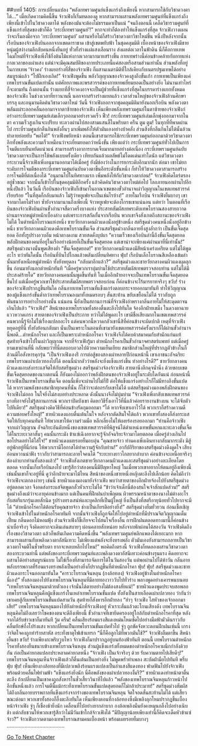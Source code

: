##บทที่ 1405: การเปลี่ยนแปลง
“พลังเทพรวมศูนย์แข็งแกร่งถึงเพียงนี้ หากสามารถใช้กับวิชาดวงตาได้...”
เมื่อเกิดความคิดนี้ขึ้น จ้าวเฟิงก็เริ่มทดลองดู
หากสามารถผสานพลังเทพรวมศูนย์ที่แข็งแกร่งถึงเพียงนี้เข้าไปในวิชาดวงตาได้ พลังของมันจะต้องไม่ธรรมดาเป็นแน่
“จนถึงตอนนี้ เคล็ดวิชารวมศูนย์ที่แข็งแกร่งที่สุดของข้าก็คือ ‘กระบี่เทพรวมศูนย์’!”
หากจะทำก็ต้องทำให้แข็งแกร่งที่สุด จ้าวเฟิงวางแผนว่าจะเริ่มลงมือจาก ‘กระบี่เทพรวมศูนย์’ ผสานหรือไม่ก็สร้างวิชาดวงตาวิชาใหม่ขึ้น
หนึ่งปีหลังจากนั้น เรือบินของจ้าวเฟิงบินออกจากเขตดาราชาด เข้าสู่เขตพยับฟ้า
ในชุดคลุมมิติ
เบื้องหน้าของจ้าวเฟิงมีชายหนุ่มผู้สง่างามลึกลับคนหนึ่งยืนอยู่ ทั่วทั้งร่างแผ่แสงเลือนราง ส่งผลต่อเวลาในฟ้าดิน
นี่ก็คือกายเทพโฉมใหม่ที่จ้าวเฟิงเพิ่งใช้กิ่งต้นไม้แห่งกาลเวลามากมายสร้างขึ้น
กายเทพร่างนี้ค่อนข้างคล้ายกับกายแห่งกาลเวลาของเผ่าแสง แต่น่าจะมีคุณสมบัติของกายประเภทนี้แค่สองหรือสามส่วนเท่านั้น
ส่วนพลังที่อยู่ในกายเทพ ‘จ้าวคง’ ร่างแยกร่างที่สี่ของจ้าวเฟิง ก็ผสานเนตรมิติที่ใกล้เคียงกับเนตรปฐมเทพได้อย่างสมบูรณ์แล้ว
“ไปฝึกเองเถิด!”
จ้าวเฟิงพูดขึ้น
พลังวิญญาณของจ้าวคงสูงถึงขั้นเก้า กายเทพเป็นเพียงแค่เทพโบราณขั้นแปดเท่านั้น แต่ศักยภาพและพรสวรรค์ของกายเทพเยี่ยมยอดเป็นอย่างยิ่ง ไม่นานเท่าไหร่ก็จะตามทัน
ถึงตอนนั้น ร่างแยกที่สี่จ้าวคงอาจจะเป็นผู้ช่วยที่แข็งแกร่งที่สุดในบรรดาร่างแยกทั้งหมดของจ้าวเฟิง
ในช่วงเวลาที่ยาวนานนี้ นอกจากสร้างร่างแยกแล้ว
เวลาส่วนใหญ่ของจ้าวเฟิงล้วนศึกษาบรรลุ และอนุมานคิดค้นวิชาดวงตาใหม่
วันนี้ จ้าวเฟิงออกจากชุดคลุมมิติมายังนอกเรือบิน
พลังดวงตาพลันแผ่ระลอกคลื่นออกมาจากตาซ้ายของจ้าวเฟิง
เห็นเพียงพลังเทพรวมศูนย์ในตาซ้ายของจ้าวเฟิงก่อร่างกระบี่เทพรวมศูนย์เล่มเล็กๆออกมาอย่างรวดเร็ว
ฟิ้ว!
กระบี่เทพรวมศูนย์เล่มเล็กพุ่งออกมาจากในตา ความเร็วสูงเกินจะเปรียบ ทะลวงผ่านไปสองสามแสนลี้ในพริบตา
ครืน ตูม ตูม!
ในทุกที่ที่พาดผ่านไป กระบี่รวมศูนย์กลืนกินพลังอื่นๆ มาเพิ่มพลังให้ตัวมันเองอย่างบ้าคลั่ง ส่วนสิ่งที่กลืนกินไม่ได้นั้นล้วนทำลายย่อยยับ
“พอได้!”
จ้าวเฟิงพยักหน้า
ตอนนี้เขาสามารถใช้กระบี่เทพรวมศูนย์ออกมาด้วยวิชาดวงตา อีกทั้งพลังและความเร็วเหมือนว่าจะเยี่ยมยอดกว่าหนึ่งขั้น
เพียงแต่ว่า กระบี่เทพรวมศูนย์ทั่วไปเป็นการโจมตีแบบยืนหยัดแน่วแน่ สามารถสร้างอาการบาดเจ็บมากมายอย่างต่อเนื่อง
กระบี่เทพรวมศูนย์ฉบับวิชาดวงตาจะเป็นการใช้พลังแบบครั้งเดียว เทียบกันแล้วผลลัพธ์ไม่โดดเด่นเท่าใดนัก
แต่วิชาดวงตากระบวนนี้จ้าวเฟิงเพิ่งอนุมานออกมาได้เมื่อครู่ ยังมีช่องว่างในการยกระดับอีกมากนัก
ต่อมา เขาไม่ยกระดับการโจมตีของกระบี่เทพรวมศูนย์ฉบับดวงตาขึ้นอีกระดับขั้นหนึ่ง ก็ทำให้วิชาดวงตาสามารถสร้างการโจมตีที่ต่อเนื่องได้
“อนุมานไปในทิศทางแรก เพิ่มพลังให้กับวิชาดวงตาก่อน!”
จ้าวเฟิงคิดไตร่ตรองอยู่ชั่วขณะ จากนั้นก็เข้าไปในชุดคลุมมิติอีกครั้ง แล้วคิดค้นวิชาดวงตาใหม่ต่อไป
โลกภายนอกผ่านไปอีกหนึ่งปีแล้ว
ในวันนี้ เรือบินของจ้าวเฟิงก็เข้ามาในอาณาเขตของขั้วอำนาจเผ่าวิญญาณในเขตเทพสวรรค์เรียบร้อย
“ในที่สุดก็กลับมาแล้ว ไม่รู้ว่าหยูเฟยจะเป็นเช่นไรบ้าง!”
ภายในเรือบิน จ้าวเฟิงยิ้มบางๆ
เขาจากมาโดยไม่ร่ำลา ซ้ำยังจากมานานถึงเพียงนี้ จ้าวหยูเฟยจะต้องโกรธเขาแน่นอน
แต่ทว่า ในตอนที่เรือบินของจ้าวเฟิงบินผ่านขั้วอำนาจสี่ดาวครึ่งบางแห่ง
ประสาทสัมผัสเทพระดับเทพโบราณสองสายกวาดผ่านมาจากหมู่ตำหนักเบื้องล่าง แต่เพราะการสกัดกั้นจากเรือบิน พวกเขาจึงสังเกตถึงสถานะของจ้าวเฟิงไม่ได้
ในตำหนักโบราณแห่งหนึ่ง ชายวัยกลางคนผิวแดงนั่งอยู่ข้างหนึ่ง สตรีชุดม่วงคนหนึ่งนั่งอยู่อีกข้างหนึ่ง
ชายวัยกลางคนผิวแดงคือเทพโบราณขั้นเจ็ด ส่วนสตรีชุดม่วงกลิ่นอายยิ่งสูงล้ำกว่า เป็นขั้นเจ็ดสุดยอด อีกทั้งรูปร่างอวบอิ่ม หน้าตางดงาม สวยสดดั่งบุปผา
“ความเร็วของเรือบินลำนี้ถึงขั้นเจ็ดสุดยอด พลังฝึกตนของคนที่อยู่ในเรืออย่างน้อยก็เป็นขั้นเจ็ดสุดยอด แต่เขาน่าจะเพียงแค่ผ่านมาที่นี่เท่านั้น!”
สตรีชุดม่วงนางนั้นพูดเสียงต่ำ
“ขั้นเจ็ดสุดยอด!”
ชายวัยกลางคนผิวแดงมีสีหน้าเคร่งเครียด แต่ไม่ได้พูดอะไร
ทว่าทันใดนั้น เรือบินที่บินไปไกลแล้วพลันเปลี่ยนทิศทาง
ฟุ่บ!
เรือบินเล็กโบราณสีเหลืองเข้มลำนั้นมายังเหนือหมู่ตำหนัก ทั้งยังหยุดลง
“กลับมาอีกแล้ว?”
สตรีชุดม่วงและชายวัยกลางคนผิวแดงผุดลุกขึ้น ก่อนมายังนอกตำหนักทันที
“เมื่อครู่พวกเราบุ่มบ่ามใช้ประสาทสัมผัสเทพตรวจสอบท่าน แต่ไม่ได้มีประสงค์ร้ายใด”
ชายวัยกลางคนคนนั้นพูดขึ้นทันที
ในเมื่ออีกฝ่ายอาจจะเป็นเทพโบราณขั้นเจ็ดสุดยอดขึ้นไป แต่เมื่อครู่พวกเขาใช้ประสาทสัมผัสเทพตรวจสอบก่อน ก็ค่อนข้างจะไร้มารยาทจริงๆ
ขวับ!
ร่างของจ้าวเฟิงปรากฏขึ้นทันใด
กลิ่นอายเทพโบราณที่แข็งแกร่งตลบกระจายออกมาทันที ทำให้วิญญาณของผู้แข็งแกร่งขั้นต่ำกว่าเทพโบราณลงมาทั้งหมดรอบๆ สั่นสะท้าน ขยับเขยื้อนไม่ได้ ราวกับถูกพันธนาการอย่างไรอย่างนั้น
แน่นอน นี่ยังเป็นสถานการณ์ที่จ้าวเฟิงอำพรางกลิ่นอายไม่ให้สะดุดตาจนเกินไปแล้ว
“จ้าวเฟิง!”
สีหน้าของเทพโบราณทั้งสองตื่นตะลึงไปทันใด จ้องอีกฝ่ายเขม็ง ในดวงตาฉายแววหวาดเกรง
สายตาของจ้าวเฟิงเป็นประกาย ทว่าไม่ได้พูดอะไร
เขามีชื่อเสียงมากในเขตเทพสวรรค์ คนพวกนี้รู้จักไม่ใช่เรื่องแปลกอะไร แต่คนพวกนี้หวาดกลัวเขานี่สิที่ค่อนข้างจะผิดปกติ
เหตุที่จ้าวเฟิงหยุดอยู่ที่นี่ ทั้งยังย้อนกลับมา นั่นเป็นเพราะในตอนที่เขามายังเขตเทพสวรรค์ครั้งแรกก็ได้ผ่านขั้วอำนาจนี้พอดี...ตำหนักอโรคา
และก็เป็นเพราะตำหนักอโรคา จ้าวเฟิงจึงได้คบค้าสมาคมกับสำนักแก่นแท้ สุดท้ายจึงเข้าไปในเผ่าวิญญาณ
จากที่จ้าวเฟิงรู้มา ตำหนักอโรคาเป็นขั้วอำนาจศาสตร์แพทย์ แต่เมื่อครู่ยามเขาผ่านที่นี่ กลับพบว่าที่นี่ตลบอบอวลไปด้วยความเย็นเยียบ สมาชิกส่วนใหญ่ที่ปรากฏตัวข้างในก็ล้วนมีไอสังหารคุกรุ่น
“เป็นจ้าวเฟิงเองรึ การต่อสู้ของสองเผ่าหลายปีก่อนหน้านี้ เขาเอาชนะอัจฉริยะเทพโบราณเผ่าเปลวทองไปได้ ตอนนี้น่ากลัวว่าพลังจะยิ่งแข็งแกร่งขึ้น ทำอย่างไรดี?”
ชายวัยกลางคนผิวแดงแอบส่งกระแสจิตให้กับสตรีชุดม่วง
สตรีชุดม่วงจ้องจ้าวเฟิง สายตานิ่งลึกดุจน้ำนิ่ง
ด้วยขอบเขตขั้นเจ็ดสุดยอดของนางตอนนี้ ก็ยังมองไม่ออกว่าพลังฝึกตนของจ้าวเฟิงอยู่ในระดับใดกันแน่
ก่อนหน้านี้จ้าวเฟิงเป็นเทพโบราณขั้นเจ็ด ตอนนี้เพิ่งจะผ่านไปไม่กี่ปี ต่อให้แข็งแกร่งอย่างไรก็ไม่มีทางถึงขั้นแปดได้
หากรวมพลังของสมาชิกทุกคนที่นั่น ก็ใช่ว่าจะต่อกรกับเขาไม่ได้
แต่สตรีชุดม่วงมองพลังฝึกตนของจ้าวเฟิงไม่ออก ในใจยิ่งไม่สงบอย่างประหลาด ดังนั้นนางจึงไม่บุ่มบ่าม
“จ้าวเฟิงเพิ่งกลับเขตเทพสวรรค์ บางทีอาจยังไม่รู้สถานการณ์ พวกเราปิดบังเขา คิดหาวิธีรั้งเอาไว้ที่นี่แล้วค่อยรายงานข้างบน จะได้จับตัวไปทีเดียว!”
สตรีชุดม่วงคิดวิธีที่ค่อนข้างรัดกุมออกมา
“ได้ หากจับเขาเอาไว้ได้ พวกเราก็สร้างความดีความชอบครั้งใหญ่!”
ชายผิวแดงแอบตื่นเต้นในใจ
หลังจากตัดสินใจได้แล้ว พวกเขาทั้งสองก็ส่งกระแสจิตให้กับทุกคนทันที ให้พวกเขาให้ความร่วมมือ หลีกเลี่ยงไม่ให้เผยร่องรอยออกมา
“ท่านคือจ้าวเฟิงจากเผ่าวิญญาณ อัจฉริยะอันดับหนึ่งของเขตเทพสวรรค์ที่พิสูจน์ได้ตำแหน่งเทพขั้นหกและทะลวงขั้นเจ็ดได้ในระยะเวลาสั้นๆ คนนั้นกระมัง ข้าแซ่เฉิงอยากจะรู้จักอัจฉริยะจ้าวมาโดยตลอด เมื่อครู่ล่วงเกินไป ขอโปรดอย่าได้ใส่ใจ!”
ชายผิวแดงเผยรอยยิ้มอบอุ่น
“คุณชายจ้าว ท่านคงเพิ่งเดินทางกลับมากระมัง มิสู้อยู่พักอยู่ที่นี่ก่อน ให้พวกเรามีโอกาสได้ทำความรู้จักกับท่าน!”
อากัปกิริยาของสตรีชุดม่วงดึงดูดใจ เสียงอ่อนหวานน่าฟัง ราวกับว่าสามารถละลายใจคนได้
“ระยะทางยาวไกลยากลำบาก ค่อนข้างจะเหนื่อยจริงๆ ต้องลำบากท่านทั้งสองแล้ว!”
จ้าวเฟิงสังเกตชายวัยกลางคนผิวแดงและสตรีชุดม่วงอย่างละเอียดโดยตลอด จากนั้นเก็บเรือบินลงไป
เขารู้สึกว่าสองคนนี้มีปัญหาใหญ่ ในเมื่อพวกเขาอยากให้ตนอยู่ถึงเพียงนี้ เช่นนั้นเขาก็จะอยู่ที่นี่ ดูว่าอีกฝ่ายจะมาไม้ไหน
สีหน้าของหนึ่งชายหนึ่งหญิงตะลึงไปเล็กน้อย คิดไม่ถึงว่าจ้าวเฟิงจะตกลงง่ายๆ เช่นนี้
ชายผิวแดงมองมายังจ้าวเฟิง พบว่าสายตาของอีกฝ่ายจ้องไปยังสตรีชุดม่วงอยู่ตลอดเวลา จึงอดส่งกระแสจิตพูดกลั้วหัวเราะไม่ได้ “ข้าว่าเจ้าเด็กนี่ต้องสนใจเจ้าสักแปดส่วน!”
สตรีชุดม่วงถึงแม้ว่าจะอายุค่อนข้างมาก แต่เป็นคนที่ฝึกฝนบำเพ็ญตน ผิวพรรณหน้าตาของนางไม่ต่างอะไรกับสตรีแรกรุ่นเลยสักนิด รูปร่างทรงเสน่ห์และบุคลิกที่เป็นผู้ใหญ่ ยิ่งเป็นสิ่งที่สตรีอายุน้อยทั่วไปยากจะมีได้
“ตำหนักอโรคาได้ต้อนรับคุณชายจ้าว ช่างเป็นเกียรติอย่างยิ่ง!”
สตรีชุดม่วงยิ้มยั่วยวน ก่อนเชื้อเชิญจ้าวเฟิงเข้าไปในตำหนักอโรคาทันที
จากนั้นจ้าวเฟิงก็ถูกจัดให้ไปอยู่ตำหนักที่มีปราณจิตวิญญาณเต็มเปี่ยม กลิ่นดอกไม้หอมฟุ้ง
ส่วนจ้าวเฟิงก็ขี้เกียจจะไปสนใจเรื่องอื่น การฝึกฝนตลอดทางมานี้ก็ค่อนข้างน่าเบื่อจริงๆ จึงคิดอยากจะเดินเล่นสบายๆ ผ่อนคลายสักหน่อย
หลังจากพักผ่อนได้สองวัน จ้าวเฟิงคิดถึงเรื่องของวิชาดวงตา แล้วก็พลันเกิดความคิดหนึ่งขึ้น
“พลังเทพรวมศูนย์พลิกแพลงได้เยอะมาก หากสามารถผสานกับเพลิงดวงตาอัสนีเทวะ ไม่เพียงแต่พลังจะยิ่งทรงพลัง ตัวมันเองยังสามารถกลายเป็นวิชาดวงตาโจมตีในชั่วพริบตา ยากจะหลบหลีกไปไหน!”
พอคิดถึงตรงนี้ จ้าวเฟิงก็ทดลองผสานวิชาดวงตาสองกระบวนท่านี้
แต่พลังของกระบี่เทพรวมศูนย์และเพลิงดวงตาอัสนีเทวะค่อนข้างรุนแรง คิดอยากจะผสานได้อย่างสมบูรณ์แบบ ไม่ใช่เรื่องที่สามารถจัดการได้ในวันสองวัน
แต่พอผ่านไปได้ห้าวัน กลิ่นอายพลังบรรพกาลที่ร้อนแรงทรงพลังเป็นอย่างยิ่งก็ปรากฏขึ้นที่ตำหนักอโรคา
ฟุ่บ! ฟุ่บ!
สตรีชุดม่วงและชายผิวแดงกระโจนออกมาทันใด
“คารวะโบราณจินหลุน (กงล้อทอง) จ้าวเฟิงอยู่ข้างในตำหนักอโรคานี่เอง!”
ทั้งสองมองไปยังเทพโบราณจินหลุนที่มีลายทองวาววับไปทั่วร่าง พลางพูดอย่างเคารพนบนอบ
“เทพโบราณจินหลุนมาด้วยตัวเอง เจ้านั่นได้ตายอย่างไม่ต้องสงสัยแน่!”
ชายผิวแดงพูดประจบสอพลอ
เทพโบราณจินหลุนคือผู้แข็งแกร่งในเหล่าเทพโบราณขั้นแปด ทั้งยังเป็นสายเลือดเผ่าเปลวทอง ว่ากันว่าเขาเคยสู้กับเทพโบราณขั้นแปดสามวัน สุดท้ายก็สังหารอีกฝ่ายลง
“ฮ่าๆ จ้าวเฟิง ไสหัวของเจ้าออกมาเสีย!”
เทพโบราณจินหลุนมองไปยังตำหนักที่จ้าวเฟิงอยู่ หัวเราะลั่นแล้วตะโกนเสียงดัง
เทพโบราณจินหลุนคิดไม่ถึงเลยว่าโชคของตนจะดีถึงเพียงนี้ ขั้วอำนาจที่เขายึดครองอยู่ใกล้กับตำหนักอโรคาที่สุด หลังจากได้รับข่าวเขาก็มาทันที
วู้ม ครืน!
คลื่นเสียงร้อนแรงสีแดงหม่นโหมซัดไปอย่างมืดฟ้ามัวดินราวกับคลื่นยักษ์กึ่งโปร่งแสง
หากเปลี่ยนเป็นเทพโบราณขั้นแปดทั่วไป จู่ๆ ถูกขัดจังหวะตอนฝึกฝนเช่นนี้ เกรงว่าจิตใจคงถูกทำร้ายสาหัส กระทั่งธาตุไฟเข้าแทรก
“นี่ก็คือลูกไม้ที่พวกมันใช้?”
จ้าวเฟิงลืมตาขึ้น สีหน้าเย็นชา
ขวับ!
ร่างเพียงกะพริบวูบไหว จ้าวเฟิงก็มาปรากฏอยู่บนท้องฟ้าทันที
ตอนนี้ เทพโบราณตำหนักอโรคาทั้งสองยืนขนาบข้างเทพโบราณจินหลุน ส่วนผู้แข็งแกร่งทั้งหมดของตำหนักอโรคาผนึกกำลังด้วยกัน ก่อเป็นค่ายกลแปลกประหลาดค่ายกลหนึ่ง
“จ้าวเฟิง เป็นเจ้าจริงๆ ด้วย รับความตายไปเสียดีๆ!”
เทพโบราณจินหลุนเห็นจ้าวเฟิงแล้วก็ตื่นเต้นเป็นอย่างยิ่ง ไม่พูดพร่ำทำเพลง สะบัดฝ่ามือไปทันที
พรึ่บ ฟุ่บ ฟุ่บ!
เห็นเพียงกงล้อทองที่มีเปลวเพลิงร้อนแรงแปลงเป็นลำแสงสีแดงทอง ฟาดฟันไปยังจ้าวเฟิงพร้อมด้วยคลื่นไฟท่วมฟ้า
“แข็งแกร่งยิ่งนัก นี่คือพลังของเผ่าเปลวทองงั้นรึ?”
ชายผิวแดงทำหน้าตาตื่นตะลึง ถ้าเปลี่ยนเป็นเขาคงถูกสังหารในชั่วเสี้ยววินาทีไปแล้ว
“พลังของเทพโบราณจินหลุนก้าวหน้าไปอีกขั้นหนึ่งแล้ว การโจมตีนี้แม้กระทั่งเทพโบราณขั้นแปดสุดยอดก็ไม่กล้าประมาท!”
สตรีชุดม่วงสัมผัสได้ถึงกลิ่นอายบรรพกาลที่แข็งแกร่งจากร่างของเทพโบราณจินหลุน จิตใจอดสั่นสะท้านไม่ได้
แต่เสี้ยวขณะต่อมา พวกเขาทั้งสองก็อึ้งตะลึงทันใด
เห็นเพียงตอนที่กงล้อทองซึ่งมีเพลิงลุกโหมปรากฏขึ้นเบื้องหน้าจ้าวเฟิง จู่ๆ ก็เชื่องช้ายิ่งนัก เคลื่อนที่ไปอย่างยากลำบาก
กงล้อเพลิงนั่นยังคงหมุนกลิ้งไปอย่างเนิบช้า แต่กลับชวนให้พวกเขารู้สึกว่าไม่มีวันเข้าใกล้จ้าวเฟิงได้
“มีปัญญาน้อยเพียงเท่านี้ก็คิดจะเด็ดหัวข้าแซ่จ้าว?”
จ้าวเฟิงกวาดตามองเทพโบราณสามคนเบื้องหน้า พร้อมเผยรอยยิ้มบางๆ
…………………………………


[Go To Next Chapter]( ./262.md)